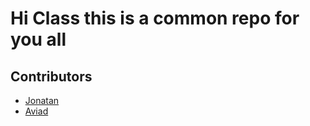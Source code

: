 # Hi Class this is a common repo for you all


## Contributors

- [Jonatan](https://www.github.com/jonatankruszewskiITC)
- [Aviad](https://www.github.com/aviadShmuel)
